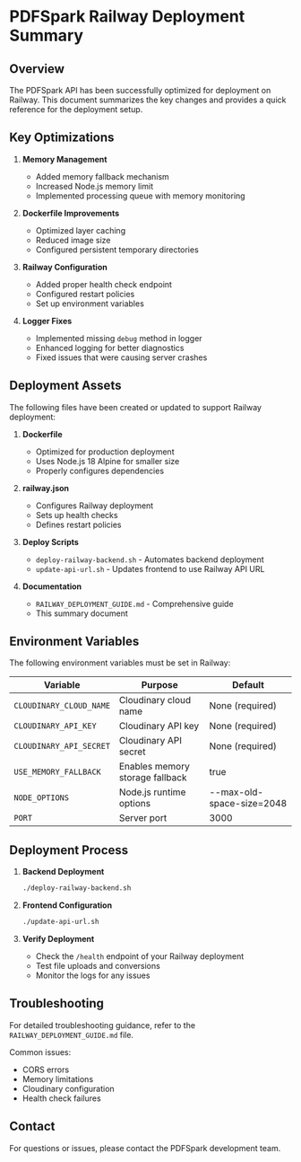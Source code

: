 # PDFSpark Railway Deployment Summary

## Overview

The PDFSpark API has been successfully optimized for deployment on Railway. This document summarizes the key changes and provides a quick reference for the deployment setup.

## Key Optimizations

1. **Memory Management**
   - Added memory fallback mechanism
   - Increased Node.js memory limit
   - Implemented processing queue with memory monitoring

2. **Dockerfile Improvements**
   - Optimized layer caching
   - Reduced image size
   - Configured persistent temporary directories

3. **Railway Configuration**
   - Added proper health check endpoint
   - Configured restart policies
   - Set up environment variables

4. **Logger Fixes**
   - Implemented missing `debug` method in logger
   - Enhanced logging for better diagnostics
   - Fixed issues that were causing server crashes

## Deployment Assets

The following files have been created or updated to support Railway deployment:

1. **Dockerfile**
   - Optimized for production deployment
   - Uses Node.js 18 Alpine for smaller size
   - Properly configures dependencies

2. **railway.json**
   - Configures Railway deployment
   - Sets up health checks
   - Defines restart policies

3. **Deploy Scripts**
   - `deploy-railway-backend.sh` - Automates backend deployment
   - `update-api-url.sh` - Updates frontend to use Railway API URL

4. **Documentation**
   - `RAILWAY_DEPLOYMENT_GUIDE.md` - Comprehensive guide
   - This summary document

## Environment Variables

The following environment variables must be set in Railway:

| Variable | Purpose | Default |
|----------|---------|---------|
| `CLOUDINARY_CLOUD_NAME` | Cloudinary cloud name | None (required) |
| `CLOUDINARY_API_KEY` | Cloudinary API key | None (required) |
| `CLOUDINARY_API_SECRET` | Cloudinary API secret | None (required) |
| `USE_MEMORY_FALLBACK` | Enables memory storage fallback | true |
| `NODE_OPTIONS` | Node.js runtime options | --max-old-space-size=2048 |
| `PORT` | Server port | 3000 |

## Deployment Process

1. **Backend Deployment**
   ```bash
   ./deploy-railway-backend.sh
   ```

2. **Frontend Configuration**
   ```bash
   ./update-api-url.sh
   ```

3. **Verify Deployment**
   - Check the `/health` endpoint of your Railway deployment
   - Test file uploads and conversions
   - Monitor the logs for any issues

## Troubleshooting

For detailed troubleshooting guidance, refer to the `RAILWAY_DEPLOYMENT_GUIDE.md` file.

Common issues:
- CORS errors
- Memory limitations
- Cloudinary configuration
- Health check failures

## Contact

For questions or issues, please contact the PDFSpark development team.